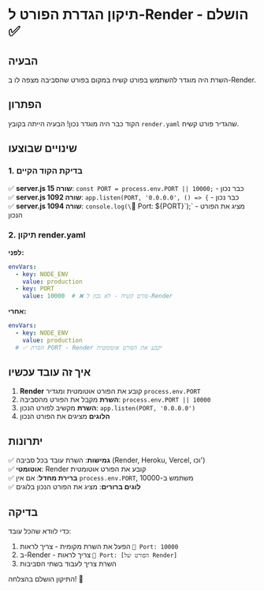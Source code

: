 # תיקון הגדרת הפורט ל-Render - הושלם ✅

## הבעיה
השרת היה מוגדר להשתמש בפורט קשיח במקום בפורט שהסביבה מצפה לו ב-Render.

## הפתרון
הקוד כבר היה מוגדר נכון! הבעיה הייתה בקובץ `render.yaml` שהגדיר פורט קשיח.

## שינויים שבוצעו

### 1. בדיקת הקוד הקיים
✅ **server.js שורה 15**: `const PORT = process.env.PORT || 10000;` - כבר נכון  
✅ **server.js שורה 1092**: `app.listen(PORT, '0.0.0.0', () => {` - כבר נכון  
✅ **server.js שורה 1094**: `console.log(\`🚀 Port: ${PORT}\`);` - מציג את הפורט הנכון  

### 2. תיקון render.yaml
**לפני:**
```yaml
envVars:
  - key: NODE_ENV
    value: production
  - key: PORT
    value: 10000  # ❌ פורט קשיח - לא נכון ל-Render
```

**אחרי:**
```yaml
envVars:
  - key: NODE_ENV
    value: production
  # ✅ הסרת PORT - Render יקבע את הפורט אוטומטית
```

## איך זה עובד עכשיו

1. **Render** קובע את הפורט אוטומטית ומגדיר `process.env.PORT`
2. **השרת** מקבל את הפורט מהסביבה: `process.env.PORT || 10000`
3. **השרת** מקשיב לפורט הנכון: `app.listen(PORT, '0.0.0.0')`
4. **הלוגים** מציגים את הפורט הנכון

## יתרונות

✅ **גמישות**: השרת עובד בכל סביבה (Render, Heroku, Vercel, וכו')  
✅ **אוטומטי**: Render קובע את הפורט אוטומטית  
✅ **ברירת מחדל**: אם אין `process.env.PORT`, משתמש ב-10000  
✅ **לוגים ברורים**: מציג את הפורט הנכון בלוגים  

## בדיקה

כדי לוודא שהכל עובד:
1. הפעל את השרת מקומית - צריך לראות `🚀 Port: 10000`
2. ב-Render - צריך לראות `🚀 Port: [הפורט של Render]`
3. השרת צריך לעבוד בשתי הסביבות

התיקון הושלם בהצלחה! 🎉 
